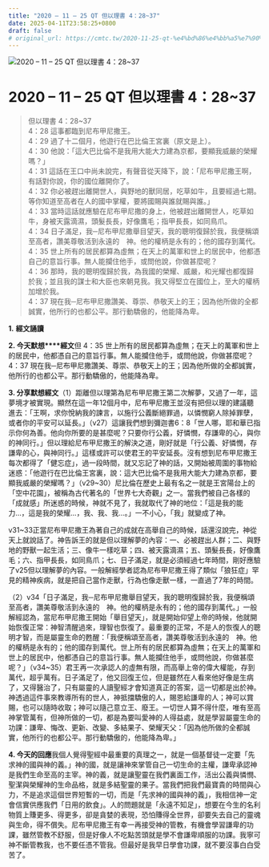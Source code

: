 ```yaml
---
title: "2020 – 11 – 25 QT 但以理書 4：28~37"
date: 2025-04-11T23:58:25+0800
draft: false
# original_url: https://cmtc.tw/2020-11-25-qt-%e4%bd%86%e4%bb%a5%e7%90%86%e6%9b%b8-4%ef%bc%9a2837
---
```


![2020 – 11 – 25 QT 但以理書 4：28\~37](/images/qt.jpg   "2020 – 11 – 25 QT 但以理書 4：28\~37")

# 2020 – 11 – 25 QT 但以理書 4：28\~37

> 但以理書 4：28\~37  
> 4：28 這事都臨到尼布甲尼撒王。  
> 4：29 過了十二個月，他遊行在巴比倫王宮裏（原文是上）。  
> 4：30 他說：「這大巴比倫不是我用大能大力建為京都，要顯我威嚴的榮耀嗎？」  
> 4：31 這話在王口中尚未說完，有聲音從天降下，說：「尼布甲尼撒王啊，有話對你說，你的國位離開你了。  
> 4：32 你必被趕出離開世人，與野地的獸同居，吃草如牛，且要經過七期。等你知道至高者在人的國中掌權，要將國賜與誰就賜與誰。」  
> 4：33 當時這話就應驗在尼布甲尼撒的身上，他被趕出離開世人，吃草如牛，身被天露滴濕，頭髮長長，好像鷹毛；指甲長長，如同鳥爪。  
> 4：34 日子滿足，我─尼布甲尼撒舉目望天，我的聰明復歸於我，我便稱頌至高者，讚美尊敬活到永遠的　神。他的權柄是永有的；他的國存到萬代。  
> 4：35 世上所有的居民都算為虛無；在天上的萬軍和世上的居民中，他都憑自己的意旨行事。無人能攔住他手，或問他說，你做甚麼呢？  
> 4：36 那時，我的聰明復歸於我，為我國的榮耀、威嚴，和光耀也都復歸於我；並且我的謀士和大臣也來朝見我。我又得堅立在國位上，至大的權柄加增於我。  
> 4：37 現在我─尼布甲尼撒讚美、尊崇、恭敬天上的王；因為他所做的全都誠實，他所行的也都公平。那行動驕傲的，他能降為卑。

**1.** **經文誦讀**

**2. 今天默想****經文**但 4：35 世上所有的居民都算為虛無；在天上的萬軍和世上的居民中，他都憑自己的意旨行事。無人能攔住他手，或問他說，你做甚麼呢？  
4：37 現在我─尼布甲尼撒讚美、尊崇、恭敬天上的王；因為他所做的全都誠實，他所行的也都公平。那行動驕傲的，他能降為卑。

**3. 分享默想經文**（1）距離但以理第為尼布甲尼撒王第二次解夢，又過了一年，這夢境才被實現。顯然在這一年12個月中，尼布甲尼撒王並沒有把但以理的建議聽進去：「王啊，求你悅納我的諫言，以施行公義斷絕罪過，以憐憫窮人除掉罪孽，或者你的平安可以延長。」（v27）這讓我們想到彌迦書6：8「世人哪，耶和華已指示你何為善。他向你所要的是甚麼呢？只要你行公義，好憐憫，存謙卑的心，與你的神同行。」但以理給尼布甲尼撒王的解決之道，剛好就是「行公義、好憐憫，存謙卑的心，與神同行。」這樣或許可以使君王的平安延長。沒有想到尼布甲尼撒王每次都得了「健忘症」，過一段時間，就又忘記了神的話，又開始被周圍的事物給迷惑：「他遊行在巴比倫王宮裏，說：這大巴比倫不是我用大能大力建為京都，要顯我威嚴的榮耀嗎？」（v29\~30）尼比倫在歷史上最有名之一就是王宮陽台上的「空中花園」，被稱為古代著名的「世界七大奇觀」之一。當我們被自己各樣的「成就感」所迷惑的時候，神就不見了，我就取代了神的地位：「這是我的能力…，這是我的榮耀…，我、我、我…。」一不小心，「我」就變成了神。

v31\~33正當尼布甲尼撒王為著自己的成就在高舉自己的時候，話還沒說完，神從天上就說話了。神告訴王的就是但以理解夢的內容：一、必被趕出人群；二、與野地的野獸一起生活；三、像牛一樣吃草；四、被天露滴濕；五、頭髮長長，好像鷹毛；六、指甲長長，如同鳥爪；七、日子滿足，就是必須經過七年時間，剛好應驗了v25但以理解夢的內容。一般解經學者認為尼布甲尼撒王得了類似「狼狂症」罕見的精神疾病，就是把自己當作走獸，行為也像走獸一樣，一直過了7年的時間。

（2）v34「日子滿足，我─尼布甲尼撒舉目望天，我的聰明復歸於我，我便稱頌至高者，讚美尊敬活到永遠的　神。他的權柄是永有的；他的國存到萬代。」一般解經認為，當尼布甲尼撒王開始「舉目望天」，就是開始仰望上帝的時候，他就開始恢復正常：神智清醒過來，理智也恢復了。最重要的正常，不是人的恢復人的聰明才智，而是屬靈生命的甦醒：「我便稱頌至高者，讚美尊敬活到永遠的　神。他的權柄是永有的；他的國存到萬代。世上所有的居民都算為虛無；在天上的萬軍和世上的居民中，他都憑自己的意旨行事。無人能攔住他手，或問他說，你做甚麼呢？」（v34\~35）君王再一次承認人的虛無有限，而高舉上帝的偉大權能，存到萬代，超乎萬有。日子滿足了，他又回復王位，但是雖然在人看來他好像是生病了，又得醫治了，只有屬靈的人讀聖經才會知道真正的答案，這一切都是出於神。神透過這件事來教導所有的世人，神抵擋驕傲的人，賜恩給謙卑的人；神可以賞賜，也可以隨時收取；神可以隨己意立王、廢王。一切世人算不得什麼，唯有至高神掌管萬有，但神所做的一切，都是為要叫愛神的人得益處，就是學習屬靈生命的功課：謙卑、悔改、更新、改變、多結果子、榮耀天父：「因為他所做的全都誠實，他所行的也都公平。那行動驕傲的，他能降為卑。」

**4. 今天的回應**我個人覺得聖經中最重要的真理之一，就是一個基督徒一定要「先求神的國與神的義。」神的國，就是讓神來掌管自己一切生命的主權，謙卑承認神是我們生命至高的主宰。神的義，就是讓聖靈在我們裏面工作，活出公義與憐憫、聖潔與榮耀神的生命品格，就是多結聖靈的果子。當我們把我們最寶貴的時間與心力，不是追求這個世界短暫的一切，而是「先求神的國與神的義」，我相信神一定會信實供應我們「日用的飲食」。人的問題就是「永遠不知足」，想要在今生的名利物質上賺更多、得更多，卻是貪婪的表現，恐怕賺得全世界，卻要失去自己的靈魂與生命，得不償失。尼布甲尼撒王有幸一再接受神的管教，有機會學習謙卑的功課，雖然管教不舒服，但是好像人不吃點苦頭就是學不會謙卑順服的功課。我寧可神不斷管教我，也不要任憑不管我。但最好是我早日學會功課，就不要沒事白白受苦了。
